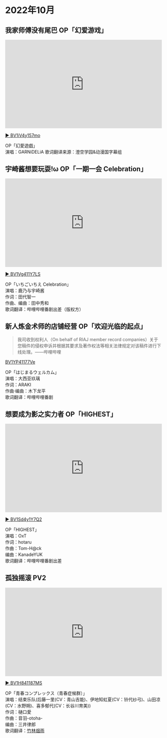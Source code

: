 # 2022年10月

## 我家师傅没有尾巴 OP「幻爱游戏」

<iframe style="width:100%;aspect-ratio:16/9" src="https://player.bilibili.com/player.html?aid=858815796&bvid=BV1iV4y157mo&cid=854670163&page=1&autoplay=0" scrolling="no" border="0" frameborder="no" framespacing="0" allowfullscreen="true"> </iframe>

[▶ BV1iV4y157mo](https://www.bilibili.com/video/BV1iV4y157mo/)

OP「幻愛遊戯」  
演唱：GARNiDELiA
歌词翻译来源：澄空学园&动漫国字幕组

## 宇崎酱想要玩耍!ω OP「一期一会 Celebration」

<iframe style="width:100%;aspect-ratio:16/9" src="https://player.bilibili.com/player.html?aid=516260817&bvid=BV1Vg411Y7LS&cid=856736028&page=1&autoplay=0" scrolling="no" border="0" frameborder="no" framespacing="0" allowfullscreen="true"> </iframe>

[▶ BV1Vg411Y7LS](https://www.bilibili.com/video/BV1Vg411Y7LS/)

OP「いちごいちえ Celebration」  
演唱：鹿乃与宇崎酱  
作词：田代智一  
作曲、编曲：田中秀和  
歌词翻译：哔哩哔哩番剧出差（版权方）

## 新人炼金术师的店铺经营 OP「欢迎光临的起点」

> 我司收到权利人（On behalf of RIAJ member record companies）关于您稿件的侵权申诉并根据其要求及著作权法等相关法律规定对该稿件进行下线处理。——哔哩哔哩

[BV1YP41177Ve](https://www.bilibili.com/video/BV1YP41177Ve/)

OP「はじまるウェルカム」  
演唱：大西亚玖璃  
作词：ARAKI  
作曲·编曲：木下龙平  
歌词翻译：哔哩哔哩番剧

## 想要成为影之实力者 OP「HIGHEST」

<iframe style="width:100%;aspect-ratio:16/9" src="https://player.bilibili.com/player.html?aid=391536858&bvid=BV1Sd4y1Y7Q2&cid=932223553&page=1&autoplay=0" scrolling="no" border="0" frameborder="no" framespacing="0" allowfullscreen="true"> </iframe>

[▶ BV1Sd4y1Y7Q2](https://www.bilibili.com/video/BV1Sd4y1Y7Q2/)

OP「HIGHEST」  
演唱：OxT  
作词：hotaru  
作曲：Tom-H@ck  
编曲：KanadeYUK  
歌词翻译：哔哩哔哩番剧出差

## 孤独摇滚 PV2

<iframe style="width:100%;aspect-ratio:16/9" src="https://player.bilibili.com/player.html?aid=220097687&bvid=BV1H841187MS&cid=888268373&page=1&autoplay=0" scrolling="no" border="0" frameborder="no" framespacing="0" allowfullscreen="true"> </iframe>

[▶ BV1H841187MS](https://www.bilibili.com/video/BV1H841187MS/)

OP「青春コンプレックス（青春症候群）」  
演唱：结束乐队(后藤一里(CV：青山吉能)、伊地知虹夏(CV：铃代纱弓)、山田凉(CV：水野朔)、喜多郁代(CV：长谷川育美))  
作词：樋口愛  
作曲：音羽-otoha-  
编曲：三井律郎  
歌词翻译：[竹林烟雨](https://zh.moegirl.org.cn/User:%E7%AB%B9%E6%9E%97%E7%83%9F%E9%9B%A8)
